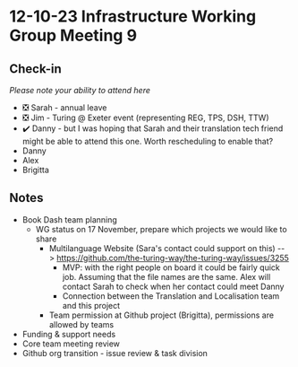 # 12-10-23 Infrastructure Working Group Meeting 9

## Check-in 
*Please note your ability to attend here*
* :negative_squared_cross_mark: Sarah - annual leave
* :negative_squared_cross_mark: Jim - Turing @ Exeter event (representing REG, TPS, DSH, TTW)
* :heavy_check_mark: Danny - but I was hoping that Sarah and their translation tech friend might be able to attend this one. Worth rescheduling to enable that?
* Danny
* Alex
* Brigitta

## Notes
- Book Dash team planning
    - WG status on 17 November, prepare which projects we would like to share
        - Multilanguage Website (Sara's contact could support on this) -- > https://github.com/the-turing-way/the-turing-way/issues/3255
            - MVP: with the right people on board it could be fairly quick job. Assuming that the file names are the same. Alex will contact Sarah to check when her contact could meet Danny
            - Connection between the Translation and Localisation team and this project
        - Team permission at Github project (Brigitta), permissions are allowed by teams
- Funding & support needs
- Core team meeting review
- Github org transition - issue review & task division